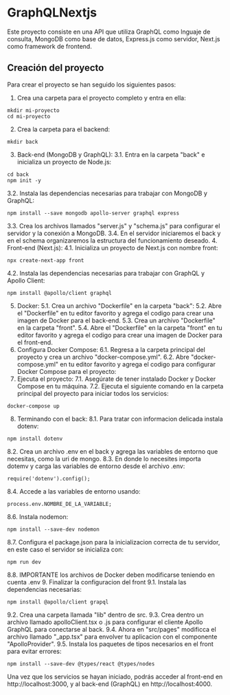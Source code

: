 # GraphQLNextjs
Este proyecto consiste en una API que utiliza GraphQL como lnguaje de consulta, MongoDB como base de datos, Express.js como servidor, Next.js como framework de frontend.

## Creación del proyecto
Para crear el proyecto se han seguido los siguientes pasos:

1. Crea una carpeta para el proyecto completo y entra en ella:
```
mkdir mi-proyecto
cd mi-proyecto
```
2. Crea la carpeta para el backend:
```
mkdir back
```
3. Back-end (MongoDB y GraphQL):
3.1. Entra en la carpeta "back" e inicializa un proyecto de Node.js:
```
cd back
npm init -y
```
3.2. Instala las dependencias necesarias para trabajar con MongoDB y GraphQL:
```
npm install --save mongodb apollo-server graphql express
```
3.3. Crea los archivos llamados "server.js" y "schema.js" para configurar el servidor y la conexión a MongoDB.
3.4. En el servidor iniciaremos el back y en el schema organizaremos la estructura del funcionamiento deseado.
4. Front-end (Next.js):
4.1. Inicializa un proyecto de Next.js con nombre front:
```
npx create-next-app front
```
4.2. Instala las dependencias necesarias para trabajar con GraphQL y Apollo Client:
```
npm install @apollo/client graphql
```
5. Docker:
5.1. Crea un archivo "Dockerfile" en la carpeta "back":
5.2. Abre el "Dockerfile" en tu editor favorito y agrega el codigo para crear una imagen de Docker para el back-end.
5.3. Crea un archivo "Dockerfile" en la carpeta "front".
5.4. Abre el "Dockerfile" en la carpeta "front" en tu editor favorito y agrega el codigo para crear una imagen de Docker para el front-end.
6. Configura Docker Compose:
6.1. Regresa a la carpeta principal del proyecto y crea un archivo "docker-compose.yml".
6.2. Abre "docker-compose.yml" en tu editor favorito y agrega el codigo para configurar Docker Compose para el proyecto:
7. Ejecuta el proyecto:
7.1. Asegúrate de tener instalado Docker y Docker Compose en tu máquina.
7.2. Ejecuta el siguiente comando en la carpeta principal del proyecto para iniciar todos los servicios:
```
docker-compose up
```
8. Terminando con el back:
8.1. Para tratar con informacion delicada instala dotenv:
```
npm install dotenv
```
8.2. Crea un archivo .env en el back y agrega las variables de entorno que necesitas, como la uri de mongo.
8.3. En donde lo necesites importa dotemv y carga las variables de entorno desde el archivo .env:
```
require('dotenv').config();
```
8.4. Accede a las variables de entorno usando:
```
process.env.NOMBRE_DE_LA_VARIABLE;
```
8.6. Instala nodemon:
```
npm install --save-dev nodemon
```
8.7. Configura el package.json para la inicializacion correcta de tu servidor, en este caso el servidor se inicializa con:
```
npm run dev
```
8.8. IMPORTANTE los archivos de Docker deben modificarse teniendo en cuenta .env
9. Finalizar la configuracion del front
9.1. Instala las dependencias necesarias:
```
npm install @apollo/client grapql
```
9.2. Crea una carpeta llamada "lib" dentro de src.
9.3. Crea dentro un archivo llamado apolloClient.tsx o .js para configurar el cliente Apollo GraphQL para conectarse al back.
9.4. Ahora en "src/pages" modificca el archivo llamado "_app.tsx" para envolver tu aplicacion con el componente "ApolloProvider".
9.5. Instala los paquetes de tipos necesarios en el front para evitar errores:
```
npm install --save-dev @types/react @types/nodes
```

Una vez que los servicios se hayan iniciado, podrás acceder al front-end en http://localhost:3000, y al back-end (GraphQL) en http://localhost:4000.
